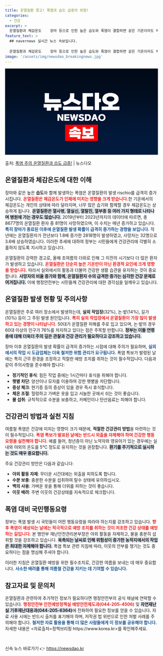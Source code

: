 ```yaml
---
title: 온열질환 경고! 폭염과 습도 급증의 위험!
categories:
  - 건강
excerpt: >
  온열질환과 체감온도    장마 등으로 인한 높은 습도와 폭염이 결합하면 같은 기온이라도 체감온도가 상승해 온…
feature_text: >
  ## navernews 실시간 뉴스 속보입니다.

  온열질환과 체감온도    장마 등으로 인한 높은 습도와 폭염이 결합하면 같은 기온이라도 체감온도가 상승해 온…
image: '/assets/img/newsdao_breakingnews.jpg'
---
```


![뉴스다오 속보](/assets/img/newsdao_breakingnews.jpg)

<p>출처: <a href="https://newsdao.kr/5007" rel="dofollow">폭염 주의 온열질환과 습도 급증!</a> | 뉴스다오</p>

<h2 data-ke-size="size26">온열질환과 체감온도에 대한 이해</h2>

<p data-ke-size="size16">장마와 같은 높은 <b>습도</b>와 함께 발생하는 폭염은 온열질환의 발생 rischio를 급격히 증가시킵니다. <b><span style="color: #ee2323;">온열질환은 체감온도가 인체에 미치는 영향을 크게 받습니다.</span></b>한 기온에서의 체감온도는 개인의 상태에 따라 달라지며, 너무 많은 습기와 함께할 경우 체감온도는 상승하게 됩니다. <b><span style="background-color: #21538527;">온열질환은 열사병, 열실신, 열탈진, 열부종 등 여러 가지 형태로 나타나며 병원에 가는 경우도 많습니다.</span></b> 2019년부터 2023년까지의 데이터에 따르면, 총 8677명의 온열질환 환자 중 81명이 사망하였으며, 이 수치는 매년 증가하고 있습니다. <b><span style="color: #1a5490;">특히 장마가 종료된 이후에 온열질환 발생 확률이 급격히 증가하는 경향을 보입니다.</span></b> 작년에는 온열질환자가 전년보다 1.8배 증가한 2818명이 발생하였고, 사망자는 32명으로 3.6배 상승하였습니다. 이러한 추세에 대하여 정부는 시민들에게 건강관리에 각별히 소홀하지 않도록 지시하고 있습니다.</p>

<p data-ke-size="size16">온열질환의 강력한 경고로, 올해 초여름의 더위로 인해 그 이전의 시기보다 더 많은 환자가 발생하고 있습니다. <b><span style="color: #ee2323;">온열질환은 단순히 높은 기온만이 아닌 환경적 요인에 크게 영향을 받습니다.</span></b> 따라서 실외에서의 활동과 더불어 건강한 생활 습관을 유지하는 것이 중요합니다. <b><span style="background-color: #21538527;">사망자의 비율 증가와 함께, 온열질환자 수의 급격한 증가는 심각한 건강 문제로 여겨집니다.</span></b> 이에 행정안전부는 시민들께 건강관리에 대한 경각심을 일깨우고 있습니다.</p>

<h2 data-ke-size="size26">온열질환 발생 현황 및 주의사항</h2>

<p data-ke-size="size16">온열질환은 주로 여러 장소에서 발생하는데, <b>실외 작업장</b>(32%), 논·밭(14%), 길가(10%) 등이 그 주된 발생 원인입니다. <b><span style="color: #ee2323;">특히 실외 작업장에서 온열질환이 가장 많이 발생하고 있는 경향이 나타납니다.</span></b> 50대가 온열질환 피해를 주로 입고 있으며, 논·밭의 경우 60대 이상의 인구가 76%를 차지하고 있다는 점은 주목할 만합니다. <b><span style="background-color: #21538527;">정부는 이들 연령층에 대해 더욱더 주의 깊은 관찰과 건강 관리가 필요하다고 강조하고 있습니다.</span></b></p>

<p data-ke-size="size16">장마 이후 온열질환의 발생 확률이 급격히 증가하는 시점에 대해 주의가 필요하며, <b><span style="color: #1a5490;">실외에서의 작업 시 도급업체는 더욱 철저한 위험 관리가 요구됩니다.</span></b> 폭염 특보가 발령된 날에는 특히 근무 환경을 조정하고 적절한 예방 조치를 취하는 것이 필수적입니다. 다음과 같이 주의사항을 준수해야 합니다:</p>

<ul>
    <li><b>정기적인 휴식</b>: 힘든 작업 중에는 1시간마다 휴식을 취해야 합니다.</li>
    <li><b>햇볕 차단</b>: 양산이나 모자를 이용하여 강한 햇볕을 차단합니다.</li>
    <li><b>증상 체크</b>: 현기증 등의 증상이 있을 경우 즉시 휴식합니다.</li>
    <li><b>체온 조절</b>: 헐렁하고 가벼운 옷을 입고 서늘한 곳에서 쉬는 것이 좋습니다.</li>
    <li><b>물 섭취</b>: 규칙적으로 수분을 보충하고, 카페인이나 탄산음료는 피해야 합니다.</li>
</ul>

<h2 data-ke-size="size26">건강관리 방법과 실천 지침</h2>

<p data-ke-size="size16">여름철 폭염은 건강에 미치는 영향이 크기 때문에, <b>적절한 건강관리 방법</b>을 마련하는 것이 필수적입니다. <b><span style="color: #ee2323;">폭염 특보가 발표된 날에는 반드시 외출을 자제해야 하며 건강한 행동요령을 실천해야 합니다.</span></b> 예를 들어, 청년층이 아닌 노약자와 영유아가 있는 경우에는 실내와 야외의 온도를 5℃ 정도로 유지하는 것을 권장합니다. <b><span style="background-color: #21538527;">환기를 주기적으로 실시하는 것도 매우 중요합니다.</span></b></p>

<p data-ke-size="size16">주요 건강관리 방안은 다음과 같습니다:</p>

<ul>
    <li><b>야외 활동 자제</b>: 무더운 시간대에는 외출을 피하도록 합니다.</li>
    <li><b>수분 보충</b>: 충분한 수분을 섭취하여 탈수 상태에 유의하십시오.</li>
    <li><b>백의 사용</b>: 가벼운 옷을 통해 더위를 피하는 것이 좋습니다.</li>
    <li><b>이웃 배려</b>: 주변 이웃의 건강상태를 지속적으로 체크합니다.</li>
</ul>

<h2 data-ke-size="size26">폭염 대비 국민행동요령</h2>

<p data-ke-size="size16">정부는 폭염 발생 시 국민들이 어떤 행동요령을 따라야 하는지를 강조하고 있습니다. <b><span style="color: #ee2323;">향후 폭염이 예상되는 날에는 적극적으로 예방 조치를 취하는 것이 저조한 건강 상태를 예방하는 길입니다.</span></b> 본 행안부 재난안전관리본부장은 야외 활동을 자제하고, 물을 충분히 섭취할 것을 강조하고 있습니다. <b><span style="background-color: #21538527;">욱촉되는 날씨로 인해 위험성이 증가한 농작지에서의 작업은 최대한 자제해야 합니다.</span></b> 폭염 특보 관련 지침에 따라, 이웃의 안부를 챙기는 것도 중요하다는 점을 명심해 주셔야 합니다.</p>

<p data-ke-size="size16">이러한 지침은 온열질환 예방을 위한 필수조치로, 건강한 여름을 보내는 데 매우 중요합니다. <b><span style="color: #1a5490;">사소한 배려를 통해 여름철 건강을 지키는 데 기여할 수 있습니다.</span></b></p>

<h2 data-ke-size="size26">참고자료 및 문의처</h2>

<p data-ke-size="size16">온열질환과 관련하여 추가적인 정보가 필요하다면 행정안전부의 공식 채널에 연락할 수 있습니다. <b><span style="color: #ee2323;">행정안전부 안전예방정책실 예방안전제도과(044-205-4506)</span></b> 및 <b><span style="background-color: #21538527;">자연재난실 기후재난대응과(044-205-6364)</span></b>에 전화하여 필요한 정보를 얻을 수 있습니다. 자료 사용 시에는 반드시 출처를 표기해야 하며, 저작권 법 위반으로 인한 처벌 사례를 주의해야 합니다. <b><span style="color: #1a5490;">철저한 자료 활용을 통해 더 많은 사람들에게 이 정보를 공유해야 합니다.</span></b> 자세한 내용은 <자료출처=정책브리핑 https://www.korea.kr>를 확인해주세요.</p>

<p data-ke-size="size16">&nbsp;</p> 

신속 뉴스 바로가기 👉 <a href="https://newsdao.kr" rel="dofollow">https://newsdao.kr</a>


